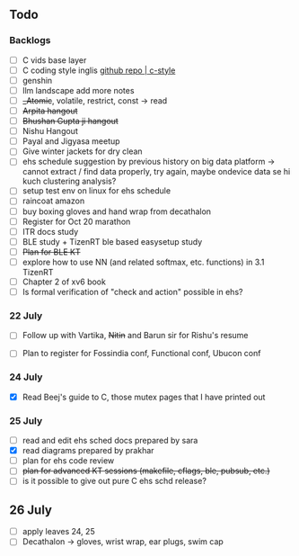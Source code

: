 ## Todo

### Backlogs

- [ ] C vids base layer
- [ ] C coding style inglis [github repo | c-style](https://github.com/mcinglis/c-style)
- [ ] genshin
- [ ] llm landscape add more notes
- [ ] ~~_Atomic~~, volatile, restrict, const -> read
- [ ] ~~Arpita hangout~~
- [ ] ~~Bhushan Gupta ji hangout~~
- [ ] Nishu Hangout
- [ ] Payal and Jigyasa meetup
- [ ] Give winter jackets for dry clean
- [ ] ehs schedule suggestion by previous history on big data platform -> cannot extract / find data properly, try again, maybe ondevice data se hi kuch clustering analysis?
- [ ] setup test env on linux for ehs schedule
- [ ] raincoat amazon
- [ ] buy boxing gloves and hand wrap from decathalon
- [ ] Register for Oct 20 marathon
- [ ] ITR docs study
- [ ] BLE study + TizenRT ble based easysetup study
- [ ] ~~Plan for BLE KT~~
- [ ] explore how to use NN (and related softmax, etc. functions) in 3.1 TizenRT
- [ ] Chapter 2 of xv6 book
- [ ] Is formal verification of "check and action" possible in ehs?

### 22 July

- [ ] Follow up with Vartika, ~~Nitin~~ and Barun sir for Rishu's resume
- [ ] Plan to register for Fossindia conf, Functional conf, Ubucon conf


### 24 July

- [x] Read Beej's guide to C, those mutex pages that I have printed out

### 25 July

- [ ] read and edit ehs sched docs prepared by sara
- [x] read diagrams prepared by prakhar
- [ ] plan for ehs code review
- [ ] ~~plan for advanced KT sessions (makefile, cflags, ble, pubsub, etc.)~~
- [ ] is it possible to give out pure C ehs schd release?

## 26 July

- [ ] apply leaves 24, 25
- [ ] Decathalon -> gloves, wrist wrap, ear plugs, swim cap
